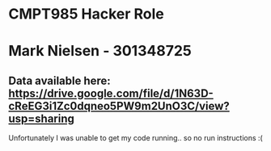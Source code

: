 # CMPT985 Hacker Role
# Mark Nielsen - 301348725
## Data available here: https://drive.google.com/file/d/1N63D-cReEG3i1Zc0dqneo5PW9m2UnO3C/view?usp=sharing

Unfortunately I was unable to get my code running.. so no run instructions :(
